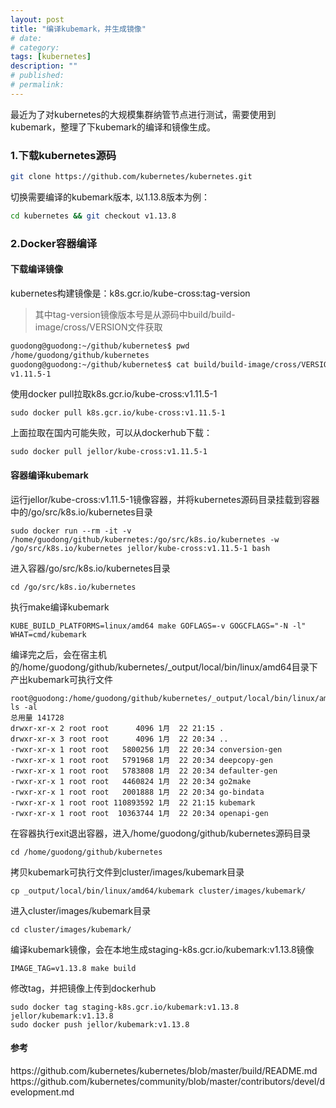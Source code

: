 ```yaml
---
layout: post
title: "编译kubemark，并生成镜像"
# date:
# category:
tags: [kubernetes]
description: ""
# published:
# permalink:
---
```


最近为了对kubernetes的大规模集群纳管节点进行测试，需要使用到kubemark，整理了下kubemark的编译和镜像生成。

### 1.下载kubernetes源码
```bash
git clone https://github.com/kubernetes/kubernetes.git
```
切换需要编译的kubemark版本, 以1.13.8版本为例：
```bash
cd kubernetes && git checkout v1.13.8
```

### 2.Docker容器编译


#### 下载编译镜像

kubernetes构建镜像是：k8s.gcr.io/kube-cross:tag-version

> 其中tag-version镜像版本号是从源码中build/build-image/cross/VERSION文件获取

```bash
guodong@guodong:~/github/kubernetes$ pwd
/home/guodong/github/kubernetes
guodong@guodong:~/github/kubernetes$ cat build/build-image/cross/VERSION 
v1.11.5-1
```
使用docker pull拉取k8s.gcr.io/kube-cross:v1.11.5-1
```
sudo docker pull k8s.gcr.io/kube-cross:v1.11.5-1
```
上面拉取在国内可能失败，可以从dockerhub下载：
```
sudo docker pull jellor/kube-cross:v1.11.5-1
```

#### 容器编译kubemark
运行jellor/kube-cross:v1.11.5-1镜像容器，并将kubernetes源码目录挂载到容器中的/go/src/k8s.io/kubernetes目录

```
sudo docker run --rm -it -v /home/guodong/github/kubernetes:/go/src/k8s.io/kubernetes -w /go/src/k8s.io/kubernetes jellor/kube-cross:v1.11.5-1 bash
```
进入容器/go/src/k8s.io/kubernetes目录
```
cd /go/src/k8s.io/kubernetes
```
执行make编译kubemark
```
KUBE_BUILD_PLATFORMS=linux/amd64 make GOFLAGS=-v GOGCFLAGS="-N -l" WHAT=cmd/kubemark
```
编译完之后，会在宿主机的/home/guodong/github/kubernetes/_output/local/bin/linux/amd64目录下产出kubemark可执行文件
```
root@guodong:/home/guodong/github/kubernetes/_output/local/bin/linux/amd64# ls -al
总用量 141728
drwxr-xr-x 2 root root      4096 1月  22 21:15 .
drwxr-xr-x 3 root root      4096 1月  22 20:34 ..
-rwxr-xr-x 1 root root   5800256 1月  22 20:34 conversion-gen
-rwxr-xr-x 1 root root   5791968 1月  22 20:34 deepcopy-gen
-rwxr-xr-x 1 root root   5783808 1月  22 20:34 defaulter-gen
-rwxr-xr-x 1 root root   4460824 1月  22 20:34 go2make
-rwxr-xr-x 1 root root   2001888 1月  22 20:34 go-bindata
-rwxr-xr-x 1 root root 110893592 1月  22 21:15 kubemark
-rwxr-xr-x 1 root root  10363744 1月  22 20:34 openapi-gen
```
在容器执行exit退出容器，进入/home/guodong/github/kubernetes源码目录
```
cd /home/guodong/github/kubernetes
```
拷贝kubemark可执行文件到cluster/images/kubemark目录
```
cp _output/local/bin/linux/amd64/kubemark cluster/images/kubemark/
```
进入cluster/images/kubemark目录
```
cd cluster/images/kubemark/
```
编译kubemark镜像，会在本地生成staging-k8s.gcr.io/kubemark:v1.13.8镜像
```
IMAGE_TAG=v1.13.8 make build 
```
修改tag，并把镜像上传到dockerhub
```
sudo docker tag staging-k8s.gcr.io/kubemark:v1.13.8 jellor/kubemark:v1.13.8
sudo docker push jellor/kubemark:v1.13.8
```

#### 参考

<link>https://github.com/kubernetes/kubernetes/blob/master/build/README.md</link>
https://github.com/kubernetes/community/blob/master/contributors/devel/development.md

